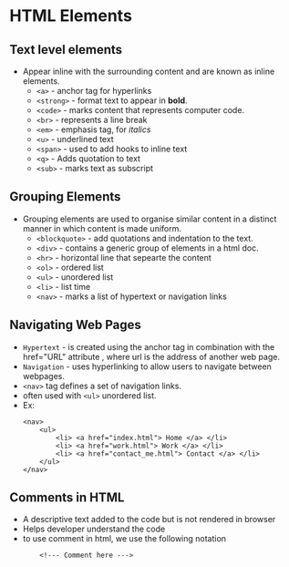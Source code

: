 # HTML Elements

## Text level elements
- Appear inline with the surrounding content and are known as inline elements.
    - `<a>` - anchor tag for hyperlinks
    - `<strong>` - format text to appear in **bold**.
    - `<code>` - marks content that represents computer code.
    - `<br>` - represents a line break
    - `<em>` - emphasis tag, for _italics_
    - `<u>` - underlined text
    - `<span>` - used to add hooks to inline text
    - `<q>` - Adds quotation to text
    - `<sub>` - marks text as subscript

## Grouping Elements
- Grouping elements are used to organise similar content in a distinct manner in which content is made uniform.
    - `<blockquote>` - add quotations and indentation to the text.
    - `<div>` - contains a generic group of elements in a html doc.
    - `<hr>` - horizontal line that sepearte the content
    - `<ol>` - ordered list
    - `<ul>` - unordered list
    - `<li>` - list time
    - `<nav>` - marks a list of hypertext or navigation links

## Navigating Web Pages
- `Hypertext` - is created using the anchor tag in combination with the href="URL" attribute , where url is the address of another web page.
- `Navigation` - uses hyperlinking to allow users to navigate between webpages.
- `<nav>` tag defines a set of navigation links.
- often used with `<ul>` unordered list.
- Ex:
    ```
    <nav>
        <ul>
            <li> <a href="index.html"> Home </a> </li>
            <li> <a href="work.html"> Work </a> </li>
            <li> <a href="contact_me.html"> Contact </a> </li>
        </ul>
    </nav>
    ```

## Comments in HTML
- A descriptive text added to the code but is not rendered in browser
- Helps developer understand the code
- to use comment in html, we use the following notation
    ```
        <!--- Comment here --->
    ```
